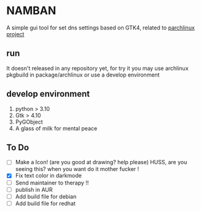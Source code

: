 # NAMBAN

A simple gui tool for set dns settings based on GTK4, related to [parchlinux project](https://github.com/parchlinux/)

## run

It doesn't released in any repository yet, for try it you may use archlinux pkgbuild in package/archlinux or use a develop environment

## develop environment

1. python > 3.10
2. Gtk > 4.10
3. PyGObject
4. A glass of milk for mental peace

## To Do
- [ ] Make a Icon! (are you good at drawing? help please) HUSS, are you seeing this? when you want do it mother fucker !
- [x] Fix text color in darkmode
- [ ] Send maintainer to therapy !!
- [ ] publish in AUR
- [ ] Add build file for debian
- [ ] Add build file for redhat